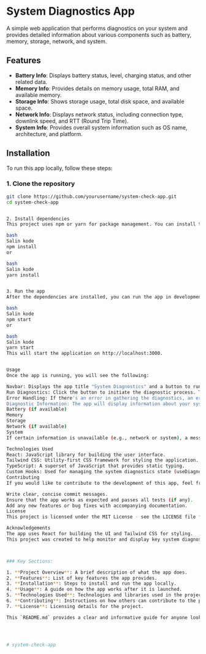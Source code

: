 # System Diagnostics App

A simple web application that performs diagnostics on your system and provides detailed information about various components such as battery, memory, storage, network, and system.

## Features

- **Battery Info**: Displays battery status, level, charging status, and other related data.
- **Memory Info**: Provides details on memory usage, total RAM, and available memory.
- **Storage Info**: Shows storage usage, total disk space, and available space.
- **Network Info**: Displays network status, including connection type, downlink speed, and RTT (Round Trip Time).
- **System Info**: Provides overall system information such as OS name, architecture, and platform.

## Installation

To run this app locally, follow these steps:

### 1. Clone the repository

```bash
git clone https://github.com/yourusername/system-check-app.git
cd system-check-app


2. Install dependencies
This project uses npm or yarn for package management. You can install the required dependencies by running:

bash
Salin kode
npm install
or

bash
Salin kode
yarn install


3. Run the app
After the dependencies are installed, you can run the app in development mode:

bash
Salin kode
npm start
or

bash
Salin kode
yarn start
This will start the application on http://localhost:3000.


Usage
Once the app is running, you will see the following:

Navbar: Displays the app title "System Diagnostics" and a button to run diagnostics.
Run Diagnostics: Click the button to initiate the diagnostic process. This will gather information about your system and display the results in cards below.
Error Handling: If there's an error in gathering the diagnostics, an error message will appear at the top of the page.
Diagnostic Information: The app will display information about your system's:
Battery (if available)
Memory
Storage
Network (if available)
System
If certain information is unavailable (e.g., network or system), a message indicating that will be shown.

Technologies Used
React: JavaScript library for building the user interface.
Tailwind CSS: Utility-first CSS framework for styling the application.
TypeScript: A superset of JavaScript that provides static typing.
Custom Hooks: Used for managing the system diagnostics state (useDiagnostics hook).
Contributing
If you would like to contribute to the development of this app, feel free to fork the repository and create a pull request. Before submitting a PR, make sure to:

Write clear, concise commit messages.
Ensure that the app works as expected and passes all tests (if any).
Add any new features or bug fixes with accompanying documentation.
License
This project is licensed under the MIT License - see the LICENSE file for details.

Acknowledgements
The app uses React for building the UI and Tailwind CSS for styling.
This project was created to help monitor and display key system diagnostics in a user-friendly manner.



### Key Sections:

1. **Project Overview**: A brief description of what the app does.
2. **Features**: List of key features the app provides.
3. **Installation**: Steps to install and run the app locally.
4. **Usage**: A guide on how the app works after it is launched.
5. **Technologies Used**: Technologies and libraries used in the project.
6. **Contributing**: Instructions on how others can contribute to the project.
7. **License**: Licensing details for the project.

This `README.md` provides a clear and informative guide for anyone looking to understand, install, or contribute to the project. Feel free to modify it based on your actual repo and project needs!




#   s y s t e m - c h e c k - a p p  
 